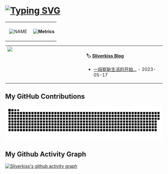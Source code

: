 <h1><a href="https://git.io/typing-svg"><img src="https://readme-typing-svg.herokuapp.com?font=Fira+Code&pause=1000&color=F6A4F7&width=435&lines=hello%2CI%E2%80%99m+sliverkiss" alt="Typing SVG" /></a></h1>

<table align="center">
<div align="center">
    <tr>
        <td  width="50%" align="center">
            <img src="https://count.getloli.com/get/@NAME" alt="NAME" />
        </td>
        <td width="50%"  align="center">

  <h4>  
      
![Metrics](https://metrics.lecoq.io/sliverkiss?template=classic&base=header%2C%20activity%2C%20community%2C%20repositories%2C%20metadata&base.indepth=false&base.hireable=false&base.skip=false)
            </h4> 
        </td>
    </tr>
    </div>
</table>
<table width="800px" align="center">
<tr>
<td valign="top" width="50%">
    <div><img  height="250px" src="https://github-readme-stats.vercel.app/api/top-langs/?username=Sliverkiss&layout=compact" /> </div>
</td>

<td valign="top" width="50%">

#### 🏷️ <a href="https://sliverkiss.github.io" target="_blank">Sliverkiss Blog</a>

<!-- blog starts -->
* <a href='https://sliverkiss.github.io/2023/05/17/Hello-2023/' target='_blank' title='Hello world'>一段崭新生活的开始...</a> - 2023-05-17
<!-- blog ends -->

</td>
</tr>

</table>



## My GitHub Contributions

<div align="center"><img src="https://raw.githubusercontent.com/Achuan-2/Achuan-2/main/assets/github-contribution-grid-snake.svg" ></div>

## My Github Activity Graph

[![Sliverkiss's github activity graph](https://github-readme-activity-graph.cyclic.app/graph?username=Sliverkiss&theme=github)](https://github.com/yumuing/github-readme-activity-graph)

